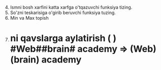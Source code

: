 4. Ismni bosh xarfini katta xarfga o'tqazuvchi funksiya tizing.
5. So'zni teskarisiga o'girib beruvchi funksiya tuzing.
6. Min va Max topish
7. # ni qavslarga aylatirish ( ) #Web##brain# academy => (Web)(brain) academy